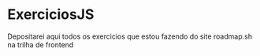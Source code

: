 # ExerciciosJS
Depositarei aqui todos os exercicios que estou fazendo do site roadmap.sh na trilha de frontend
